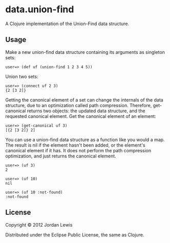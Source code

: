 # data.union-find

A Clojure implementation of the Union-Find data structure.

## Usage

Make a new union-find data structure containing its arguments as singleton sets:

    user=> (def uf (union-find 1 2 3 4 5))

Union two sets:

    user=> (connect uf 2 3)
    {2 [3 2]}

Getting the canonical element of a set can change the internals of the data structure,
due to an optimization called path compression. Therefore, get-canonical returns two
objects: the updated data structure, and the requested canonical element. Get
the canonical element of an element:

    user=> (get-canonical uf 3)
    [{2 [3 2]} 2]

You can use a union-find data structure as a function like you would a map. The
result is nil if the element hasn't been added, or the element's canonical element
if it has. It does not perform the path compression optimization, and just returns
the canonical element.

    user=> (uf 3)
    2

    user=> (uf 10)
    nil

    user=> (uf 10 :not-found)
    :not-found


## License

Copyright © 2012 Jordan Lewis

Distributed under the Eclipse Public License, the same as Clojure.
